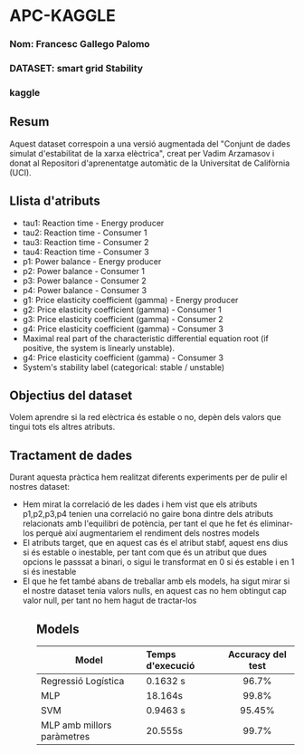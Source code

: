 # APC-KAGGLE

<h3> Nom: Francesc Gallego Palomo </h3>

<h3> DATASET: smart grid Stability </h3>

<h3 href="https://www.kaggle.com/pcbreviglieri/smart-grid-stability"> kaggle </h3>


<h2> Resum </h2>

Aquest dataset correspoin a una versió augmentada del "Conjunt de dades simulat d'estabilitat de la xarxa elèctrica", creat per Vadim Arzamasov i donat al Repositori d'aprenentatge automàtic de la Universitat de Califòrnia (UCI).

<h2>Llista d'atributs </h2>


<ul>
    <li>tau1: Reaction time - Energy producer</li>
    <li>tau2: Reaction time - Consumer 1</li>
    <li>tau3: Reaction time - Consumer 2</li>
    <li>tau4: Reaction time - Consumer 3</li>
    <li>p1: Power balance - Energy producer</li>
    <li>p2: Power balance - Consumer 1</li>
    <li>p3: Power balance - Consumer 2</li>
    <li>p4: Power balance - Consumer 3</li>
    <li>g1: Price elasticity coefficient (gamma) - Energy producer</li>
    <li>g2: Price elasticity coefficient (gamma) - Consumer 1</li>
    <li>g3: Price elasticity coefficient (gamma) - Consumer 2</li>
    <li>g4: Price elasticity coefficient (gamma) - Consumer 3</li>
    <li>Maximal real part of the characteristic differential equation root (if positive, the system is linearly unstable).</li>
    <li>g4: Price elasticity coefficient (gamma) - Consumer 3</li>
    <li>System's stability label (categorical: stable / unstable)</li>    
</ul>


<h2>Objectius del dataset</h2>

Volem aprendre si la red elèctrica és estable o no, depèn dels valors que tingui tots els altres atributs.

<h2>Tractament de dades</h2>

Durant aquesta pràctica hem realitzat diferents experiments per de pulir el nostres dataset:

<ul>
    <li>Hem mirat la correlació de les dades i hem vist que els atributs p1,p2,p3,p4 tenien una correlació no gaire bona dintre dels atributs relacionats amb l'equilibri de potència, per tant el que he fet és eliminar-los perquè així augmentariem el rendiment dels nostres models </li>
    <li>El atributs target, que en aquest cas és el atribut stabf, aquest ens dius si és estable o inestable, per tant com que és un atribut que dues opcions le passsat a binari, o sigui le transformat en 0 si és estable i en 1 si és inestable</li>
    <li>El que he fet també abans de treballar amb els models, ha sigut mirar si el nostre dataset tenia valors nulls, en aquest cas no hem obtingut cap valor null, per tant no hem hagut de tractar-los</li>
<ul>
    
    
<h2>Models</h2>
    
| Model | Temps d'execució | Accuracy del test |
|-----------|:------------|:-----------:|
| Regressió Logística | 0.1632 s | 96.7% | 
| MLP |18.164s | 99.8% |
| SVM | 0.9463 s | 95.45% |
| MLP amb millors paràmetres | 20.555s | 99.7% |



